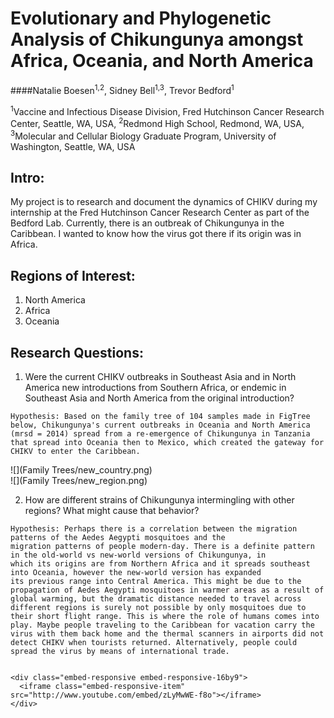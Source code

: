# Evolutionary and Phylogenetic Analysis of Chikungunya amongst Africa, Oceania, and North America

####Natalie Boesen<sup>1,2</sup>, Sidney Bell<sup>1,3</sup>, Trevor Bedford<sup>1</sup>

<sup>1</sup>Vaccine and Infectious Disease Division, Fred Hutchinson Cancer Research Center, Seattle, WA, USA, <sup>2</sup>Redmond High School, Redmond, WA, USA, <sup>3</sup>Molecular and Cellular Biology Graduate Program, University of Washington, Seattle, WA, USA

## Intro:
  My project is to research and document the dynamics of CHIKV during my internship at the Fred Hutchinson Cancer Research Center as part of the Bedford Lab. Currently, there is an outbreak of Chikungunya in the Caribbean. I wanted to know how the virus got there if its origin was in Africa. 
  
## Regions of Interest:
  1. North America 
  2. Africa
  3. Oceania 

## Research Questions:
  1. Were the current CHIKV outbreaks in Southeast Asia and in North America new introductions from Southern Africa, or
  endemic in Southeast Asia and North America from the original introduction?
  
    Hypothesis: Based on the family tree of 104 samples made in FigTree below, Chikungunya's current outbreaks in Oceania and North America (mrsd = 2014) spread from a re-emergence of Chikungunya in Tanzania that spread into Oceania then to Mexico, which created the gateway for CHIKV to enter the Caribbean.

  ![](Family Trees/new_country.png)  
  ![](Family Trees/new_region.png)

  2. How are different strains of Chikungunya intermingling with other regions? What might cause that behavior?
    
    Hypothesis: Perhaps there is a correlation between the migration patterns of the Aedes Aegypti mosquitoes and the 
    migration patterns of people modern-day. There is a definite pattern in the old-world vs new-world versions of Chikungunya, in
    which its origins are from Northern Africa and it spreads southeast into Oceania, however the new-world version has expanded
    its previous range into Central America. This might be due to the propagation of Aedes Aegypti mosquitoes in warmer areas as a result of global warming, but the dramatic distance needed to travel across different regions is surely not possible by only mosquitoes due to their short flight range. This is where the role of humans comes into play. Maybe people traveling to the Caribbean for vacation carry the virus with them back home and the thermal scanners in airports did not detect CHIKV when tourists returned. Alternatively, people could spread the virus by means of international trade.
 

	<div class="embed-responsive embed-responsive-16by9">
	  <iframe class="embed-responsive-item" src="http://www.youtube.com/embed/zLyMwWE-f8o"></iframe>
	</div>
